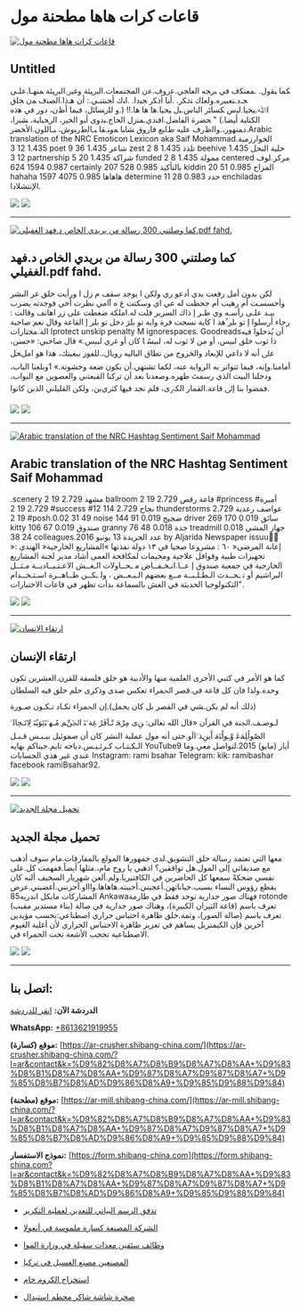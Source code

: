 # قاعات كرات هاها مطحنة مول

<a href="https://swt.shibang-china.com/?l=ar&img&k=%D9%82%D8%A7%D8%B9%D8%A7%D8%AA+%D9%83%D8%B1%D8%A7%D8%AA+%D9%87%D8%A7%D9%87%D8%A7+%D9%85%D8%B7%D8%AD%D9%86%D8%A9+%D9%85%D9%88%D9%84" target="_blank">![قاعات كرات هاها مطحنة مول](http://static.shibang-china.com/all-800x300/1357.jpg)</a>

## Untitled
ﻜﻤﺎ ﻴﻘﻭل. .ﻤﻌﺘﻜﻑ ﻓﻲ ﺒﺭﺠﻪ ﺍﻟﻌﺎﺠﻲ.ﻋﺯﻭﻑ.ﻋﻥ ﺍﻟﻤﺠﺘﻤﻌﺎﺕ.ﺍﻟﺒﺭﻴﺌﺔ ﻭﻏﻴﺭ.ﺍﻟﺒﺭﻴﺌﺔ ﻤﻨﻬـﺎ.ﻋﻠـﻰ ﺤـﺩ.ﺘﻌﺒﻴﺭﻩ.ﻭﻟﻌﻠﻙ ﺘﺫﻜﺭ. .ﺃﻨﺎ ﺃﺫﻜﺭ ﺠﻴﺩﺍ. .ﺍﻨﻙ ﺃﺠﺒﺘﻨـﻲ.: ﺃﻥ ﻫـﺫﺍ.ﺍﻟﺼﻨﻑ ﻤﻥ ﺨﻠﻕ ﺍﷲ.ﻴﺤﻴﺎ.ﻟﻴﺱ ﻜﺴﺎﺌﺭ ﺍﻟﻨﺎﺱ.ﺒل ﻴﺤﻴﺎ.ﻫﺎ ﻫﺎ ﻫﺎ.!! (.ﻭ ﻟﻠﺭﺴﺎﺌل، ﻓﻴﻤﺎ ﺃﻅﻥ، ﺩﻭﺭ ﻓﻲ ﻫﺫﻩ ﺍﻟﻜﺘﺎﺒﺔ ﺃﻴﻀﺎ.) &quot; ﺤﻀﺭﺓ ﺍﻟﻔﺎﻀل.ﺍﻓﻨﺩﻱ.ﻤﻨﺯل ﺍﻟﺤﺎﺝ.ﺒﺩﻭﻯ ﺃﺒﻭ ﺍﻟﺨﻴﺭ، ﺍﻟﺭﺤﺒﺎﻴﺔ، ﺸﺒﺭﺍ، ﺩﻤﻨﻬﻭﺭ،.ﻭﺍﻟﻅﺭﻑ ﻋﻠﻴﻪ ﻁﺎﺒﻊ ﻓﺎﺭﻭﻕ ﺸﺎﺒﺎ ﻤﻭﻨ.ﻘﺎ ﺒـﺎﻟﻁﺭﺒﻭﺵ، ﺒـﺎﻟﻠﻭﻥ.ﺍﻷﺨﻀﺭ.Arabic translation of the NRC Emoticon Lexicon aka Saif Mohammad.الخوارزمية 1.435 12 3 poet شاعر 1.435 36 9 zest تلذذ 1.435 8 2 beehive خلية النحل 1.435 12 3 partnership شراكة 1.435 20 5 funded ممولة 1.435 8 2 centered مركز.لوف 0.987 1594 624 certainly بالتأكيد 0.985 528 207 kiddin المزاح 0.985 51 20 hahaha هاهاها 0.985 4075 1597 determine حدد 0.983 28 11 enchiladas الإنتشلادا.


<a href="https://whatsapp.shibangsoft.com/WhatsApp.php" target="_blank" title="WhatsApp">![](http://static.shibang-china.com/icon/whatsapp.png)</a> <a href="https://swt.shibang-china.com/?l=ar&icon&k=%D9%82%D8%A7%D8%B9%D8%A7%D8%AA+%D9%83%D8%B1%D8%A7%D8%AA+%D9%87%D8%A7%D9%87%D8%A7+%D9%85%D8%B7%D8%AD%D9%86%D8%A9+%D9%85%D9%88%D9%84" target="_blank">![](http://static.shibang-china.com/icon/chat-ar.png)</a>

---

<a href="https://swt.shibang-china.com/?l=ar&img&k=%D9%82%D8%A7%D8%B9%D8%A7%D8%AA+%D9%83%D8%B1%D8%A7%D8%AA+%D9%87%D8%A7%D9%87%D8%A7+%D9%85%D8%B7%D8%AD%D9%86%D8%A9+%D9%85%D9%88%D9%84" target="_blank">![كما وصلتني 300 رسالة من بريدي الخاص د.فهد الغفيلي.pdf fahd.](http://static.shibang-china.com/all-800x300/986.jpg)</a>

## كما وصلتني 300 رسالة من بريدي الخاص د.فهد الغفيلي.pdf fahd.
لكن بدون أمل رفعت يدي أدعو ري ولكن ا يوجد سقف م زل ا ورأيت خلق غر البشر وأحسسـت أم رهيب أم جحظت له عي اي وسكتت ع ه آامي نظرت أخي فوجدته يضرب بيـد علـى رأسـه وي ظـر إ  ذاك السرير قلت له‪‬.املكة ضغطت على زر اهاتف وقالت : رجاء أرسلوا إ تو بلر ُهذ ا كاية نسجت فرة واية تو بلرَ دخل تو بلر إ القاعة وقال نعم صاحبة ا الة.مختاراتprotect unskip penalty M ignorespaces. Goodreadsأن ﻳُﺪﺧﻠﻮا ﻓﻴﻪ ذا ﺛﻮب ﺧﻠﻖ ﻟﺒﻴﺲ، أو ﻣﻦ ﻻ ﺛﻮب ﻟﻪ، ﻟﺒﻴﺴً ﺎ ﻛﺎن أو ﻏري ﻟﺒﻴﺲ.» ﻗﺎل ﺻﺎﺣﺒﻲ: «ﺣﺴﻦ، ﻋﲆ أﻧﻪ ﻻ داﻋﻲ ﻟﻺﺑﻌﺎد واﻟﺨﺮوج ﻣﻦ ﻧﻄﺎق اﻟﺒﺎﻟﻴﻪ روﻳﺎل،.ﻟﻠﻔﻮز ﺑﺒﻐﻴﺘﻚ، ﻫﺬا ﻫﻮ املﺤﻞ أﻣﺎﻣﻨﺎ.وإﻧﻪ، ﻓﻴﻤﺎ ﺗﺘﻮاﺗﺮ ﺑﻪ اﻟﺮواﻳﺔ ﻋﻨﻪ، ﻟﻜﻤﺎ ﺗﺸﺘﻬﻲ.أن ﻳﻜﻮن ﺿﻌﺔ وﺧﺸﻮﻧﺔ.» 1وﺑﻠﻐﻨﺎ اﻟﺒﺎب، ودﺧﻠﻨﺎ اﻟﺒﻴﺖ اﻟﺬي رﺳﻤﺖَ ﻇﻬﺮه.وﺻﻌﺪﻧﺎ ﺑﻌﺪ أن ﺗﺮﻛﻨﺎ اﻟﻘﺒﻌﺘني واﻟﻌﺼﻮﻳﻦ ﻣﻊ اﻟﺒﻮاب، ﻓﻤﻀﻮا ﺑﻨﺎ إﱃ ﻗﺎﻋﺔ.اﻟﻘﻤﺎر اﻟﻜﱪى، ﻓﻠﻢ ﻧﺠﺪ ﻓﻴﻬﺎ ﻛﺜريﻳﻦ، وﻟﻜﻦ اﻟﻘﻠﻴﻠني اﻟﺬﻳﻦ ﻛﺎﻧﻮا.


<a href="https://whatsapp.shibangsoft.com/WhatsApp.php" target="_blank" title="WhatsApp">![](http://static.shibang-china.com/icon/whatsapp.png)</a> <a href="https://swt.shibang-china.com/?l=ar&icon&k=%D9%82%D8%A7%D8%B9%D8%A7%D8%AA+%D9%83%D8%B1%D8%A7%D8%AA+%D9%87%D8%A7%D9%87%D8%A7+%D9%85%D8%B7%D8%AD%D9%86%D8%A9+%D9%85%D9%88%D9%84" target="_blank">![](http://static.shibang-china.com/icon/chat-ar.png)</a>

---

<a href="https://swt.shibang-china.com/?l=ar&img&k=%D9%82%D8%A7%D8%B9%D8%A7%D8%AA+%D9%83%D8%B1%D8%A7%D8%AA+%D9%87%D8%A7%D9%87%D8%A7+%D9%85%D8%B7%D8%AD%D9%86%D8%A9+%D9%85%D9%88%D9%84" target="_blank">![Arabic translation of the NRC Hashtag Sentiment Saif Mohammad](http://static.shibang-china.com/all-800x300/859.jpg)</a>

## Arabic translation of the NRC Hashtag Sentiment Saif Mohammad
.scenery مشهد 2.729 19 2 ballroom قاعة رقص 2.729 19 2 #princess #أميرة 2.729 19 2 #success #نجاح 2.729 114 12 thunderstorms عواصف رعدية 2.729 19 2 #posh.0.02 31 49 noise ضجيج 0.019 91 144 driver سائق 0.019 170 269 kitty صندوق 0.019 67 106 granny جدة 0.018 48 76 treadmill جهاز المشي 0.018 24 38 colleagues.عدد الجريدة 13 يونيو 2016 by Aljarida Newspaper issuuً ً »إﻋﺎﻧﺔ اﻟﻤﺮﺿﻰ« ٦٠ : ﻣﺸﺮوﻋﺎ ﺻﺤﻴﺎ ﻓﻲ ١٣ دوﻟﺔ ﻧﻔﺬﺗﻬﺎ »اﻟﻤﺸﺎرﻳﻊ اﻟﺨﺎرﺟﻴﺔ« اﻟﻬﻨﺪي : ﺗﺠﻬﻴﺰات ﻃﺒﻴﺔ وﻗﻮاﻓﻞ ﻋﻼﺟﻴﺔ وﻣﺨﻴﻤﺎت ﻟﻤﻜﺎﻓﺤﺔ اﻟﻌﻤﻰ أﺷﺎد ﻣﺪﻳﺮ ﻟﺠﻨﺔ اﻟﻤﺸﺎرﻳﻊ اﻟﺨﺎرﺟﻴﺔ ﻓﻲ ﺟﻤﻌﻴﺔ ﺻﻨﺪوق إ ﻋــﺎ.اﻧـﺨـﻔــﺎض ﻣ ـﺤــﺎوﻻت اﻟـﻐــﺶ اﻻﻋـﺘـﻴــﺎدﻳــﺔ ﻣـﺜــﻞ اﻟﺒﺮاﺷﻴﻢ أو ﺗ ـﺤــﺪث اﻟـﻄـﻠـﺒــﺔ ﻣــﻊ ﺑﻌﻀﻬﻢ اﻟـﺒـﻌــﺾ ، وﻟ ـﻜــﻦ ﻇــﺎﻫــﺮة اﺳـﺘـﺨــﺪام اﻟﺘﻜﻨﻮﻟﻮﺟﻴﺎ اﻟﺤﺪﻳﺜﺔ ﻓﻲ اﻟﻐﺶ ﺑﺎﻟﺴﻤﺎﻋﺔ ﺑﺪأت ﺗﻈﻬﺮ ﻓﻲ ﻗﺎﻋﺎت اﻻﺧﺘﺒﺎرات&quot;.


<a href="https://whatsapp.shibangsoft.com/WhatsApp.php" target="_blank" title="WhatsApp">![](http://static.shibang-china.com/icon/whatsapp.png)</a> <a href="https://swt.shibang-china.com/?l=ar&icon&k=%D9%82%D8%A7%D8%B9%D8%A7%D8%AA+%D9%83%D8%B1%D8%A7%D8%AA+%D9%87%D8%A7%D9%87%D8%A7+%D9%85%D8%B7%D8%AD%D9%86%D8%A9+%D9%85%D9%88%D9%84" target="_blank">![](http://static.shibang-china.com/icon/chat-ar.png)</a>

---

<a href="https://swt.shibang-china.com/?l=ar&img&k=%D9%82%D8%A7%D8%B9%D8%A7%D8%AA+%D9%83%D8%B1%D8%A7%D8%AA+%D9%87%D8%A7%D9%87%D8%A7+%D9%85%D8%B7%D8%AD%D9%86%D8%A9+%D9%85%D9%88%D9%84" target="_blank">![ارتقاء الإنسان](http://static.shibang-china.com/all-800x300/1462.jpg)</a>

## ارتقاء الإنسان
ﻛﻤﺎ ﻫﻮ اﻷﻣﺮ ﻓﻲ ﻛﺘﺒﻲ اﻷﺧﺮى اﻟﻌﻠﻤﻴﺔ ﻣﻨﻬﺎ واﻷدﺑﻴﺔ ﻫﻮ ﺧﻠﻖ ﻓﻠﺴﻔﺔ ﻟﻠﻘﺮن.اﻟﻌﺸﺮﻳﻦ ﺗﻜﻮن وﺣﺪة.وﻟﺬا ﻓﺎن ﻛﻞ ﻗﺎﻋﺔ ﻓﻲ.ﻗﺼﺮ اﳊﻤﺮاء ﺗﻌﻜﺲ ﺻﺪى وذﻛﺮى ﺣﻠﻢ ﺣﻠﻖ ﻓﻴﻪ اﻟﺴﻠﻄﺎن (ذﻟﻚ أﻧﻪ ﻟﻢ ﻳﻜﻦ.ﺸﻲ ﻓﻲ اﻟﻘﺼﺮ ﺑﻞ ﻛﺎن ﻳﺤﻤﻞ).إن اﳊﻤﺮاء ﺗﻜـﺎد ﺗـﻜـﻮن ﺻـﻮرة ﻟـﻮﺻـﻒ.اﳉﻨﺔ ﻓﻲ اﻟﻘﺮآن «ﻗﺎل اﻟﻠﻪ ﺗﻌﺎﻟﻰ: ﻦِى ﻣِﺮْﺠَ ﺗًـﺎَﻓَﺮُ ﻏِﺔﱠﻨَ اﳉَﻦِّﻢ ﻣُـﻬﱠﻨَﺋِﻮَﺒُﻨَ ﻟِﺎتَـﺤِﺎﻟﱠ اﻟﺼْﻮاُﻠِﻤَﻋَ وْـﻮاُﻨَﻣَ آَﻳﻦِﺬﱠاﻟَو.ﺣﺘﻰ أﻧﻪ ﻣﻮل ﻋﻤﻠﻴﺔ اﻟﻨﺸﺮ ﻛﺎن أن ﺻﻤﻮﺋﻴﻞ ﺑﻴـﺒـﺲ ﻗـﺒـﻞ اﻟـﻜـﺘـﺎب ﻛـﺮﺋـﻴـﺲ.دياحه تايم.جيناكم بهايه YouTube9 أيار (مايو) 2015.لتواصل معي.وما عندي غير هذي الحسابات Instagram: rami bsahar Telegram: kik: ramibashar facebook ramiBsahar92.


<a href="https://whatsapp.shibangsoft.com/WhatsApp.php" target="_blank" title="WhatsApp">![](http://static.shibang-china.com/icon/whatsapp.png)</a> <a href="https://swt.shibang-china.com/?l=ar&icon&k=%D9%82%D8%A7%D8%B9%D8%A7%D8%AA+%D9%83%D8%B1%D8%A7%D8%AA+%D9%87%D8%A7%D9%87%D8%A7+%D9%85%D8%B7%D8%AD%D9%86%D8%A9+%D9%85%D9%88%D9%84" target="_blank">![](http://static.shibang-china.com/icon/chat-ar.png)</a>

---

<a href="https://swt.shibang-china.com/?l=ar&img&k=%D9%82%D8%A7%D8%B9%D8%A7%D8%AA+%D9%83%D8%B1%D8%A7%D8%AA+%D9%87%D8%A7%D9%87%D8%A7+%D9%85%D8%B7%D8%AD%D9%86%D8%A9+%D9%85%D9%88%D9%84" target="_blank">![تحميل مجلة الجديد](http://static.shibang-china.com/all-800x300/783.jpg)</a>

## تحميل مجلة الجديد
معها التي تعتمد رسالة خلق التشويق.لدى جمهورها المولع بالمفارقات.مام سوف أذهب مع صديقاتي إلى المول.هل توافقين؟ اذهبي يا روح مام،.مثلها أيضاً.ففهمت كل.على نفسي ضحكةً سمعها كل الحاضرين في الكافتيريا.ولم.ألعن شهريار السخيف ألنه كان يقطع رؤوس النساء بسبب.خياناتهن.أعجبني.أحببته.هاهاها.واااو.أحزنني.أغضبني.عرض المشاركات مايكل اندريه85 Ankawaفهناك صور جدارية توجد فقط في طارمة rotonde (بناء مستدير مقبب) تعرف باسم (قاعة الثيران الكبيرة)، وهناك صور جدارية في صالة تعرف باسم (صالة الصور)، وثمة.خلق ظاهرة احتباس حراري اصطناعي:بحسب مؤيدين آخرين فإن الكيمتريل يساهم في تعزيز ظاهرة الاحتباس الحراري لأن أغلية الغيوم الاصطناعية تحجب الأشعة تحت الحمراء في.


<a href="https://whatsapp.shibangsoft.com/WhatsApp.php" target="_blank" title="WhatsApp">![](http://static.shibang-china.com/icon/whatsapp.png)</a> <a href="https://swt.shibang-china.com/?l=ar&icon&k=%D9%82%D8%A7%D8%B9%D8%A7%D8%AA+%D9%83%D8%B1%D8%A7%D8%AA+%D9%87%D8%A7%D9%87%D8%A7+%D9%85%D8%B7%D8%AD%D9%86%D8%A9+%D9%85%D9%88%D9%84" target="_blank">![](http://static.shibang-china.com/icon/chat-ar.png)</a>

---
## اتصل بنا:

**الدردشة الآن:** [انقر للدردشة](https://swt.shibang-china.com?l=ar&contact&k=%D9%82%D8%A7%D8%B9%D8%A7%D8%AA+%D9%83%D8%B1%D8%A7%D8%AA+%D9%87%D8%A7%D9%87%D8%A7+%D9%85%D8%B7%D8%AD%D9%86%D8%A9+%D9%85%D9%88%D9%84)

**WhatsApp:**  [+8613621919955](https://whatsapp.shibangsoft.com/WhatsApp.php)

**موقع (كسارة):** [https://ar-crusher.shibang-china.com/](https://ar-crusher.shibang-china.com/?l=ar&contact&k=%D9%82%D8%A7%D8%B9%D8%A7%D8%AA+%D9%83%D8%B1%D8%A7%D8%AA+%D9%87%D8%A7%D9%87%D8%A7+%D9%85%D8%B7%D8%AD%D9%86%D8%A9+%D9%85%D9%88%D9%84)

**موقع (مطحنة):** [https://ar-mill.shibang-china.com/](https://ar-mill.shibang-china.com/?l=ar&contact&k=%D9%82%D8%A7%D8%B9%D8%A7%D8%AA+%D9%83%D8%B1%D8%A7%D8%AA+%D9%87%D8%A7%D9%87%D8%A7+%D9%85%D8%B7%D8%AD%D9%86%D8%A9+%D9%85%D9%88%D9%84)

**نموذج الاستفسار:** [https://form.shibang-china.com](https://form.shibang-china.com?l=ar&contact&k=%D9%82%D8%A7%D8%B9%D8%A7%D8%AA+%D9%83%D8%B1%D8%A7%D8%AA+%D9%87%D8%A7%D9%87%D8%A7+%D9%85%D8%B7%D8%AD%D9%86%D8%A9+%D9%85%D9%88%D9%84)

* [تدفق الرسم البياني للتعدين لعملية التكرير](../24/%D8%AA%D8%AF%D9%81%D9%82%20%D8%A7%D9%84%D8%B1%D8%B3%D9%85%20%D8%A7%D9%84%D8%A8%D9%8A%D8%A7%D9%86%D9%8A%20%D9%84%D9%84%D8%AA%D8%B9%D8%AF%D9%8A%D9%86%20%D9%84%D8%B9%D9%85%D9%84%D9%8A%D8%A9%20%D8%A7%D9%84%D8%AA%D9%83%D8%B1%D9%8A%D8%B1.md)

* [الشركة المصنعة كسارة ملموسة في أنغولا](../23/%D8%A7%D9%84%D8%B4%D8%B1%D9%83%D8%A9%20%D8%A7%D9%84%D9%85%D8%B5%D9%86%D8%B9%D8%A9%20%D9%83%D8%B3%D8%A7%D8%B1%D8%A9%20%D9%85%D9%84%D9%85%D9%88%D8%B3%D8%A9%20%D9%81%D9%8A%20%D8%A3%D9%86%D8%BA%D9%88%D9%84%D8%A7.md)

* [وظائف سئقين معدات سقيلة في وزارة الموا](../22/%D9%88%D8%B8%D8%A7%D8%A6%D9%81%20%D8%B3%D8%A6%D9%82%D9%8A%D9%86%20%D9%85%D8%B9%D8%AF%D8%A7%D8%AA%20%D8%B3%D9%82%D9%8A%D9%84%D8%A9%20%D9%81%D9%8A%20%D9%88%D8%B2%D8%A7%D8%B1%D8%A9%20%D8%A7%D9%84%D9%85%D9%88%D8%A7.md)

* [المصنعين مصنع الغسيل في تركيا](../24/%D8%A7%D9%84%D9%85%D8%B5%D9%86%D8%B9%D9%8A%D9%86%20%D9%85%D8%B5%D9%86%D8%B9%20%D8%A7%D9%84%D8%BA%D8%B3%D9%8A%D9%84%20%D9%81%D9%8A%20%D8%AA%D8%B1%D9%83%D9%8A%D8%A7.md)

* [استخراج الكروم خام](../23/%D8%A7%D8%B3%D8%AA%D8%AE%D8%B1%D8%A7%D8%AC%20%D8%A7%D9%84%D9%83%D8%B1%D9%88%D9%85%20%D8%AE%D8%A7%D9%85.md)

* [صخرة شاشة شاكر محطم استبدال](../24/%D8%B5%D8%AE%D8%B1%D8%A9%20%D8%B4%D8%A7%D8%B4%D8%A9%20%D8%B4%D8%A7%D9%83%D8%B1%20%D9%85%D8%AD%D8%B7%D9%85%20%D8%A7%D8%B3%D8%AA%D8%A8%D8%AF%D8%A7%D9%84.md)